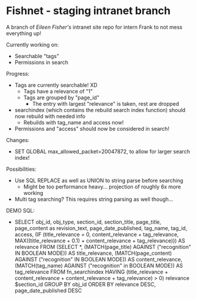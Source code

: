 # Fishnet - staging intranet branch

A branch of *Eileen Fisher's* intranet site repo for intern Frank to not mess everything up!

Currently working on:
- Searchable "tags"
- Permissions in search

Progress:
- Tags are currently searchable! XD
	- Tags have a relevance of "1"
	- Tags are grouped by "page_id"
		- The entry with largest "relevance" is taken, rest are dropped
- searchindex (which contains the rebuild search index function) should now rebuild with needed info
	- Rebuilds with tag_name and access now!
- Permissions and "access" should now be considered in search!

Changes:
- SET GLOBAL max_allowed_packet=20047872, to allow for larger search index!

Possibilities:
- Use SQL REPLACE as well as UNION to string parse before searching
	- Might be too performance heavy... projection of roughly 6x more working
- Multi tag searching? This requires string parsing as well though...


DEMO SQL:

- SELECT obj_id, obj_type, section_id, section_title, page_title, page_content as revision_text,
				page_date_published, tag_name, tag_id, access,
				(IF (title_relevance = 0, content_relevance + tag_relevance, MAX((title_relevance + 0.1) + content_relevance + tag_relevance))) AS relevance
			FROM
				(SELECT *,
					(MATCH(page_title) AGAINST ("recognition" IN BOOLEAN MODE)) AS title_relevance,
					(MATCH(page_content) AGAINST ("recognition" IN BOOLEAN MODE)) AS content_relevance,
					(MATCH(tag_name) AGAINST ("recognition" in BOOLEAN MODE)) AS tag_relevance
				FROM fn_searchindex
				HAVING (title_relevance + content_relevance + content_relevance + tag_relevance) > 0) relevance
				$section_id
			GROUP BY obj_id
			ORDER BY relevance DESC, page_date_published DESC